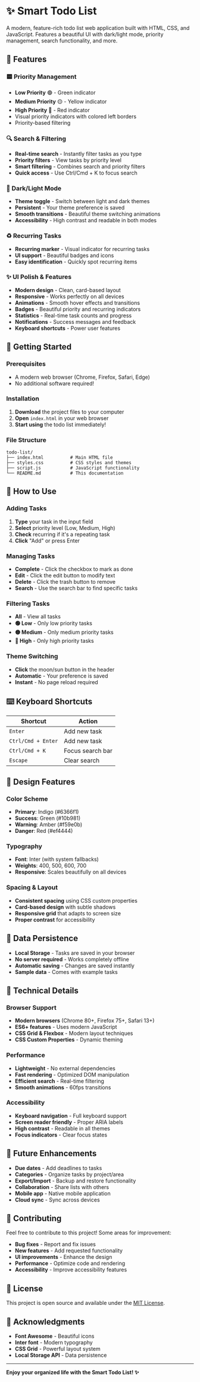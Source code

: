 # ✨ Smart Todo List

A modern, feature-rich todo list web application built with HTML, CSS, and JavaScript. Features a beautiful UI with dark/light mode, priority management, search functionality, and more.

## 🌟 Features

### 🟨 Priority Management
- **Low Priority** 🟢 - Green indicator
- **Medium Priority** 🟡 - Yellow indicator  
- **High Priority** 🔴 - Red indicator
- Visual priority indicators with colored left borders
- Priority-based filtering

### 🔍 Search & Filtering
- **Real-time search** - Instantly filter tasks as you type
- **Priority filters** - View tasks by priority level
- **Smart filtering** - Combines search and priority filters
- **Quick access** - Use Ctrl/Cmd + K to focus search

### 🌙 Dark/Light Mode
- **Theme toggle** - Switch between light and dark themes
- **Persistent** - Your theme preference is saved
- **Smooth transitions** - Beautiful theme switching animations
- **Accessibility** - High contrast and readable in both modes

### ♻️ Recurring Tasks
- **Recurring marker** - Visual indicator for recurring tasks
- **UI support** - Beautiful badges and icons
- **Easy identification** - Quickly spot recurring items

### ✨ UI Polish & Features
- **Modern design** - Clean, card-based layout
- **Responsive** - Works perfectly on all devices
- **Animations** - Smooth hover effects and transitions
- **Badges** - Beautiful priority and recurring indicators
- **Statistics** - Real-time task counts and progress
- **Notifications** - Success messages and feedback
- **Keyboard shortcuts** - Power user features

## 🚀 Getting Started

### Prerequisites
- A modern web browser (Chrome, Firefox, Safari, Edge)
- No additional software required!

### Installation
1. **Download** the project files to your computer
2. **Open** `index.html` in your web browser
3. **Start using** the todo list immediately!

### File Structure
```
todo-list/
├── index.html          # Main HTML file
├── styles.css          # CSS styles and themes
├── script.js           # JavaScript functionality
└── README.md           # This documentation
```

## 📱 How to Use

### Adding Tasks
1. **Type** your task in the input field
2. **Select** priority level (Low, Medium, High)
3. **Check** recurring if it's a repeating task
4. **Click** "Add" or press Enter

### Managing Tasks
- **Complete** - Click the checkbox to mark as done
- **Edit** - Click the edit button to modify text
- **Delete** - Click the trash button to remove
- **Search** - Use the search bar to find specific tasks

### Filtering Tasks
- **All** - View all tasks
- **🟢 Low** - Only low priority tasks
- **🟡 Medium** - Only medium priority tasks  
- **🔴 High** - Only high priority tasks

### Theme Switching
- **Click** the moon/sun button in the header
- **Automatic** - Your preference is saved
- **Instant** - No page reload required

## ⌨️ Keyboard Shortcuts

| Shortcut | Action |
|-----------|---------|
| `Enter` | Add new task |
| `Ctrl/Cmd + Enter` | Add new task |
| `Ctrl/Cmd + K` | Focus search bar |
| `Escape` | Clear search |

## 🎨 Design Features

### Color Scheme
- **Primary**: Indigo (#6366f1)
- **Success**: Green (#10b981)
- **Warning**: Amber (#f59e0b)
- **Danger**: Red (#ef4444)

### Typography
- **Font**: Inter (with system fallbacks)
- **Weights**: 400, 500, 600, 700
- **Responsive**: Scales beautifully on all devices

### Spacing & Layout
- **Consistent spacing** using CSS custom properties
- **Card-based design** with subtle shadows
- **Responsive grid** that adapts to screen size
- **Proper contrast** for accessibility

## 💾 Data Persistence

- **Local Storage** - Tasks are saved in your browser
- **No server required** - Works completely offline
- **Automatic saving** - Changes are saved instantly
- **Sample data** - Comes with example tasks

## 🔧 Technical Details

### Browser Support
- **Modern browsers** (Chrome 80+, Firefox 75+, Safari 13+)
- **ES6+ features** - Uses modern JavaScript
- **CSS Grid & Flexbox** - Modern layout techniques
- **CSS Custom Properties** - Dynamic theming

### Performance
- **Lightweight** - No external dependencies
- **Fast rendering** - Optimized DOM manipulation
- **Efficient search** - Real-time filtering
- **Smooth animations** - 60fps transitions

### Accessibility
- **Keyboard navigation** - Full keyboard support
- **Screen reader friendly** - Proper ARIA labels
- **High contrast** - Readable in all themes
- **Focus indicators** - Clear focus states

## 🚀 Future Enhancements

- **Due dates** - Add deadlines to tasks
- **Categories** - Organize tasks by project/area
- **Export/Import** - Backup and restore functionality
- **Collaboration** - Share lists with others
- **Mobile app** - Native mobile application
- **Cloud sync** - Sync across devices

## 🤝 Contributing

Feel free to contribute to this project! Some areas for improvement:

- **Bug fixes** - Report and fix issues
- **New features** - Add requested functionality
- **UI improvements** - Enhance the design
- **Performance** - Optimize code and rendering
- **Accessibility** - Improve accessibility features

## 📄 License

This project is open source and available under the [MIT License](LICENSE).

## 🙏 Acknowledgments

- **Font Awesome** - Beautiful icons
- **Inter font** - Modern typography
- **CSS Grid** - Powerful layout system
- **Local Storage API** - Data persistence

---

**Enjoy your organized life with the Smart Todo List! ✨**
